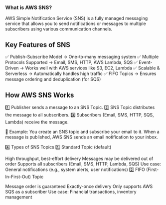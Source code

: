 
### What is AWS SNS?
AWS Simple Notification Service (SNS) is a fully managed messaging service that allows you to send notifications or messages to multiple subscribers using various communication channels.

## Key Features of SNS
✅ Publish-Subscribe Model → One-to-many messaging system
✅ Multiple Protocols Supported → Email, SMS, HTTP, AWS Lambda, SQS
✅ Event-Driven → Works well with AWS services like S3, EC2, Lambda
✅ Scalable & Serverless → Automatically handles high traffic
✅ FIFO Topics → Ensures message ordering and deduplication (for SQS)

## How AWS SNS Works
1️⃣ Publisher sends a message to an SNS Topic.
2️⃣ SNS Topic distributes the message to all subscribers.
3️⃣ Subscribers (Email, SMS, HTTP, SQS, Lambda) receive the message.

📌 Example: You create an SNS topic and subscribe your email to it. When a message is published, AWS SNS sends an email notification to your inbox.

4️⃣ Types of SNS Topics
1️⃣ Standard Topic (default)

High throughput, best-effort delivery
Messages may be delivered out of order
Supports all subscribers (Email, SMS, HTTP, Lambda, SQS)
Use case: General notifications (e.g., system alerts, user notifications)
2️⃣ FIFO (First-In-First-Out) Topic

Message order is guaranteed
Exactly-once delivery
Only supports AWS SQS as a subscriber
Use case: Financial transactions, inventory management
